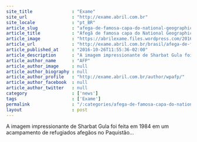 ```yaml
---
site_title               : "Exame"
site_url                 : "http://exame.abril.com.br"
site_locale              : "pt_BR"
article_slug             : "afega-de-famosa-capa-do-national-geographic-e-detida-no-paquistao"
article_title            : "Afegã de famosa capa do National Geographic é detida no Paquistão"
article_image            : "https://abrilexame.files.wordpress.com/2016/10/afg.jpg?quality=70&strip=all&w=800"
article_url              : "http://exame.abril.com.br/brasil/afega-de-famosa-capa-do-national-geographic-e-detida-no-paquistao/"
article_published_at     : "2016-10-26T11:55:36-02:00"
article_description      : "A imagem impressionante de Sharbat Gula foi feita em 1984 em um acampamento de refugiados afegãos no Paquistão..."
article_author_name      : "AFP"
article_author_image     : null
article_author_biography : null
article_author_profile   : "http://exame.abril.com.br/author/wpafp/"
article_author_facebook  : null
article_author_twitter   : null
category                 : ['news']
tags                     : ['Exame']
permalink                : "/:categories/afega-de-famosa-capa-do-national-geographic-e-detida-no-paquistao/"
layout                   : post
---
```


A imagem impressionante de Sharbat Gula foi feita em 1984 em um acampamento de refugiados afegãos no Paquistão...
